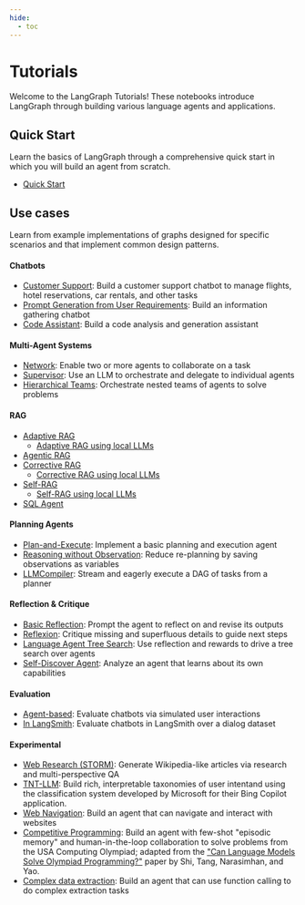 ```yaml
---
hide:
  - toc
---
```


# Tutorials

Welcome to the LangGraph Tutorials! These notebooks introduce LangGraph through building various language agents and applications.

## Quick Start

Learn the basics of LangGraph through a comprehensive quick start in which you will build an agent from scratch.

- [Quick Start](introduction.ipynb)

## Use cases

Learn from example implementations of graphs designed for specific scenarios and that implement common design patterns.

#### Chatbots

- [Customer Support](customer-support/customer-support.ipynb): Build a customer support chatbot to manage flights, hotel reservations, car rentals, and other tasks
- [Prompt Generation from User Requirements](chatbots/information-gather-prompting.ipynb): Build an information gathering chatbot
- [Code Assistant](code_assistant/langgraph_code_assistant.ipynb): Build a code analysis and generation assistant

#### Multi-Agent Systems

- [Network](multi_agent/multi-agent-collaboration.ipynb): Enable two or more agents to collaborate on a task
- [Supervisor](multi_agent/agent_supervisor.ipynb): Use an LLM to orchestrate and delegate to individual agents
- [Hierarchical Teams](multi_agent/hierarchical_agent_teams.ipynb): Orchestrate nested teams of agents to solve problems

#### RAG

- [Adaptive RAG](rag/langgraph_adaptive_rag.ipynb)
    - [Adaptive RAG using local LLMs](rag/langgraph_adaptive_rag_local.ipynb)
- [Agentic RAG](rag/langgraph_agentic_rag.ipynb)
- [Corrective RAG](rag/langgraph_crag.ipynb)
    - [Corrective RAG using local LLMs](rag/langgraph_crag_local.ipynb)
- [Self-RAG](rag/langgraph_self_rag.ipynb)
    - [Self-RAG using local LLMs](rag/langgraph_self_rag_local.ipynb)
- [SQL Agent](sql-agent.ipynb)

#### Planning Agents

- [Plan-and-Execute](plan-and-execute/plan-and-execute.ipynb): Implement a basic planning and execution agent
- [Reasoning without Observation](rewoo/rewoo.ipynb): Reduce re-planning by saving observations as variables
- [LLMCompiler](llm-compiler/LLMCompiler.ipynb): Stream and eagerly execute a DAG of tasks from a planner

#### Reflection & Critique 

- [Basic Reflection](reflection/reflection.ipynb): Prompt the agent to reflect on and revise its outputs
- [Reflexion](reflexion/reflexion.ipynb): Critique missing and superfluous details to guide next steps
- [Language Agent Tree Search](lats/lats.ipynb): Use reflection and rewards to drive a tree search over agents
- [Self-Discover Agent](self-discover/self-discover.ipynb): Analyze an agent that learns about its own capabilities

#### Evaluation

- [Agent-based](chatbot-simulation-evaluation/agent-simulation-evaluation.ipynb): Evaluate chatbots via simulated user interactions
- [In LangSmith](chatbot-simulation-evaluation/langsmith-agent-simulation-evaluation.ipynb): Evaluate chatbots in LangSmith over a dialog dataset

#### Experimental

- [Web Research (STORM)](storm/storm.ipynb): Generate Wikipedia-like articles via research and multi-perspective QA
- [TNT-LLM](tnt-llm/tnt-llm.ipynb): Build rich, interpretable taxonomies of user intentand using the classification system developed by Microsoft for their Bing Copilot application.
- [Web Navigation](web-navigation/web_voyager.ipynb): Build an agent that can navigate and interact with websites
- [Competitive Programming](usaco/usaco.ipynb): Build an agent with few-shot "episodic memory" and human-in-the-loop collaboration to solve problems from the USA Computing Olympiad; adapted from the ["Can Language Models Solve Olympiad Programming?"](https://arxiv.org/abs/2404.10952v1) paper by Shi, Tang, Narasimhan, and Yao.
- [Complex data extraction](extraction/retries.ipynb): Build an agent that can use function calling to do complex extraction tasks
